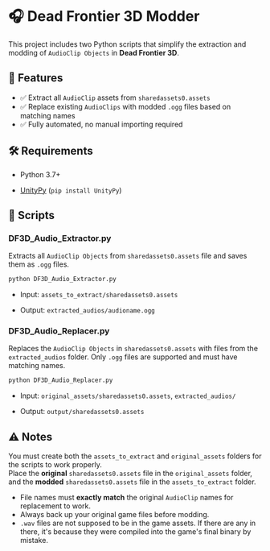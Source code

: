 # 🎧 Dead Frontier 3D Modder

This project includes two Python scripts that simplify the extraction and modding of `AudioClip Objects` in **Dead Frontier 3D**.

## 📁 Features

-   ✅ Extract all `AudioClip` assets from `sharedassets0.assets`
-   ✅ Replace existing `AudioClips` with modded `.ogg` files based on matching names
-   ✅ Fully automated, no manual importing required
    

## 🛠️ Requirements

-   Python 3.7+
    
-   [UnityPy](https://pypi.org/project/UnityPy/) (`pip install UnityPy`)
    

## 📜 Scripts

### DF3D_Audio_Extractor.py

Extracts all `AudioClip Objects` from `sharedassets0.assets` file and saves them as `.ogg` files.

```bash
python DF3D_Audio_Extractor.py
```

-   Input: `assets_to_extract/sharedassets0.assets`
    
-   Output: `extracted_audios/audioname.ogg`

### DF3D_Audio_Replacer.py

Replaces the `AudioClip Objects` in `sharedassets0.assets` with files from the `extracted_audios` folder. Only `.ogg` files are supported and must have matching names.

```bash
python DF3D_Audio_Replacer.py
```

-   Input: `original_assets/sharedassets0.assets`, `extracted_audios/`
    
-   Output: `output/sharedassets0.assets`
    

## ⚠️ Notes

You must create both the `assets_to_extract` and `original_assets` folders for the scripts to work properly.  
Place the **original** `sharedassets0.assets` file in the `original_assets` folder, and the **modded** `sharedassets0.assets` file in the `assets_to_extract` folder.
-   File names must **exactly match** the original `AudioClip` names for replacement to work.
-   Always back up your original game files before modding.
- `.wav` files are not supposed to be in the game assets. If there are any in there, it's because they were compiled into the game's final binary by mistake.
